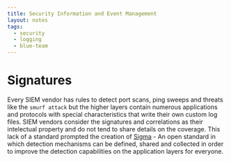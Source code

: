 ```yaml
---
title: Security Information and Event Management
layout: notes
tags:
  - security
  - logging
  - blue-team
---
```


# Signatures
Every SIEM vendor has rules to detect port scans, ping sweeps and threats like the `smurf attack` but the higher layers contain numerous applications and protocols with special characteristics that write their own custom log files. SIEM vendors consider the signatures and correlations as their intelectual property and do not tend to share details on the coverage. This lack of a standard prompted the creation of [Sigma](https://github.com/dschaudel/sigma) - An open standard in which detection mechanisms can be defined, shared and collected in order to improve the detection capabilities on the application layers for everyone.

